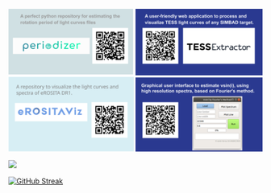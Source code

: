 ![alt text](https://raw.githubusercontent.com/javiserna/javiserna/2dc00b80200aad3700f80d568f83633679ddefe0/info%20card.svg)

![](https://komarev.com/ghpvc/?username=javiserna&color=blue)

[![GitHub Streak](https://streak-stats.demolab.com/?user=javiserna)](https://git.io/streak-stats)
